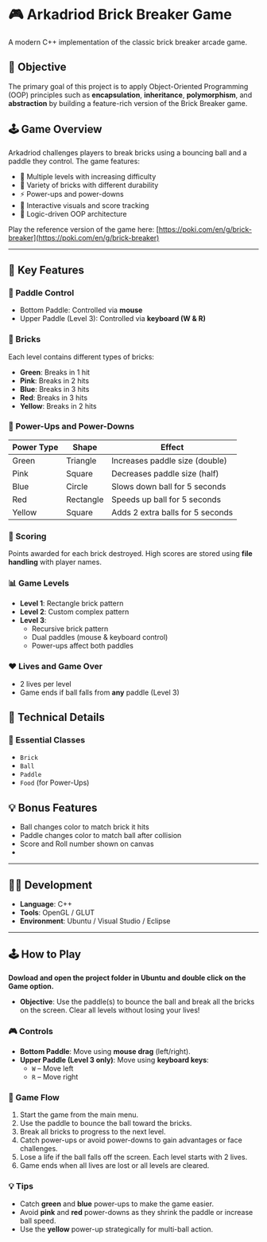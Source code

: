 # 🎮 Arkadriod Brick Breaker Game

A modern C++ implementation of the classic brick breaker arcade game.

## 🧠 Objective

The primary goal of this project is to apply Object-Oriented Programming (OOP) principles such as **encapsulation**, **inheritance**, **polymorphism**, and **abstraction** by building a feature-rich version of the Brick Breaker game.

## 🕹️ Game Overview

Arkadriod challenges players to break bricks using a bouncing ball and a paddle they control. The game features:

- 🎯 Multiple levels with increasing difficulty
- 🧱 Variety of bricks with different durability
- ⚡ Power-ups and power-downs
- 🎨 Interactive visuals and score tracking
- 🧠 Logic-driven OOP architecture

Play the reference version of the game here: [https://poki.com/en/g/brick-breaker](https://poki.com/en/g/brick-breaker)

---

## 🧩 Key Features

### 🔄 Paddle Control
- Bottom Paddle: Controlled via **mouse**
- Upper Paddle (Level 3): Controlled via **keyboard (W & R)**

### 🧱 Bricks
Each level contains different types of bricks:
- **Green**: Breaks in 1 hit
- **Pink**: Breaks in 2 hits
- **Blue**: Breaks in 3 hits
- **Red**: Breaks in 3 hits
- **Yellow**: Breaks in 2 hits

### 🔮 Power-Ups and Power-Downs
| Power Type | Shape      | Effect                                 |
|------------|------------|----------------------------------------|
| Green      | Triangle   | Increases paddle size (double)         |
| Pink       | Square     | Decreases paddle size (half)           |
| Blue       | Circle     | Slows down ball for 5 seconds          |
| Red        | Rectangle  | Speeds up ball for 5 seconds           |
| Yellow     | Square     | Adds 2 extra balls for 5 seconds       |

### 🎯 Scoring
Points awarded for each brick destroyed. High scores are stored using **file handling** with player names.

### 📊 Game Levels
- **Level 1**: Rectangle brick pattern
- **Level 2**: Custom complex pattern
- **Level 3**:
  - Recursive brick pattern
  - Dual paddles (mouse & keyboard control)
  - Power-ups affect both paddles

### ❤️ Lives and Game Over
- 2 lives per level
- Game ends if ball falls from **any** paddle (Level 3)

## 🧪 Technical Details

### 🧱 Essential Classes
- `Brick`
- `Ball`
- `Paddle`
- `Food` (for Power-Ups)

## 💡 Bonus Features
- Ball changes color to match brick it hits
- Paddle changes color to match ball after collision
- Score and Roll number shown on canvas
- 
---

## 🧑‍💻 Development

- **Language**: C++
- **Tools**: OpenGL / GLUT
- **Environment**: Ubuntu / Visual Studio / Eclipse

---

## 🕹️ How to Play
**Dowload and open the project folder in Ubuntu and double click on the Game option.**
- **Objective**: Use the paddle(s) to bounce the ball and break all the bricks on the screen. Clear all levels without losing your lives!

### 🎮 Controls

- **Bottom Paddle**: Move using **mouse drag** (left/right).
- **Upper Paddle (Level 3 only)**: Move using **keyboard keys**:
  - `W` – Move left
  - `R` – Move right

### 🔄 Game Flow

1. Start the game from the main menu.
2. Use the paddle to bounce the ball toward the bricks.
3. Break all bricks to progress to the next level.
4. Catch power-ups or avoid power-downs to gain advantages or face challenges.
5. Lose a life if the ball falls off the screen. Each level starts with 2 lives.
6. Game ends when all lives are lost or all levels are cleared.

### 💡 Tips

- Catch **green** and **blue** power-ups to make the game easier.
- Avoid **pink** and **red** power-downs as they shrink the paddle or increase ball speed.
- Use the **yellow** power-up strategically for multi-ball action.


